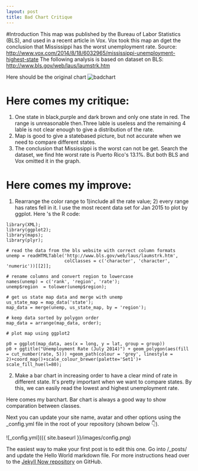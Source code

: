 ```yaml
---
layout: post
title: Bad Chart Critique
---
```

#Introduction
This map was published by the Bureau of Labor Statistics (BLS), and used in a recent article in Vox. Vox took this map an dget the conclusion that Mississippi has the worst unemployment rate. 
Source: http://www.vox.com/2014/8/18/6032965/mississippi-unemployment-highest-state
The following analysis is based on dataset on BLS: http://www.bls.gov/web/laus/laumstrk.htm

Here should be the original chart
![badchart](https://cloud.githubusercontent.com/assets/10662777/6846631/0c197038-d396-11e4-9c60-e0fdc9555562.gif)

# Here comes my critique:
1. One state in black,purple and dark brown and only one state in red. The range is unreasonable then.Three lable is useless and the remaining 4 lable is not clear enough to give a distribution of the rate.
2. Map is good to give a statebased picture, but not accurate when we need to compare different states.
3. The conclusion that Mississippi is the worst can not be get. Search the dataset, we find hte worst rate is Puerto Rico's 13.1%. But both BLS and Vox omitted it in the graph.


# Here comes my improve:
1. Rearrange the color range to 1)include all the rate value; 2) every range has rates fell in it.  I use the most recent data set for Jan 2015 to plot by ggplot. 
 Here 's the R code:
```
library(XML);
library(ggplot2);
library(maps);
library(plyr);

# read the data from the bls website with correct column formats
unemp = readHTMLTable('http://www.bls.gov/web/laus/laumstrk.htm',
                      colClasses = c('character', 'character', 'numeric'))[[2]];

# rename columns and convert region to lowercase
names(unemp) = c('rank', 'region', 'rate');
unemp$region  = tolower(unemp$region);

# get us state map data and merge with unemp
us_state_map = map_data('state');
map_data = merge(unemp, us_state_map, by = 'region'); 

# keep data sorted by polygon order
map_data = arrange(map_data, order);

# plot map using ggplot2

p0 = ggplot(map_data, aes(x = long, y = lat, group = group)) 
p0 + ggtitle("Unemployment Rate (July 2014)") + geom_polygon(aes(fill = cut_number(rate, 5))) +geom_path(colour = 'grey', linestyle = 2)+coord_map()+scale_colour_brewer(palette='Set1')+ scale_fill_hue(l=80);

```
2. Make a bar chart in increasing order to have a clear mind of rate in different state. It's pretty important when we want to compare states. By this, we can easily read the lowest and highest unemployment rate. 

Here comes my barchart.
Bar chart is always a good way to show comparation between classes. 


Next you can update your site name, avatar and other options using the _config.yml file in the root of your repository (shown below :point_down:).

![_config.yml]({{ site.baseurl }}/images/config.png)

The easiest way to make your first post is to edit this one. Go into /_posts/ and update the Hello World markdown file. For more instructions head over to the [Jekyll Now repository](https://github.com/barryclark/jekyll-now) on GitHub.
